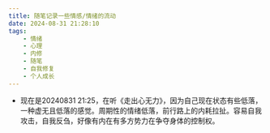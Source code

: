 ```yaml
---
title: 随笔记录一些情感/情绪的流动
date: 2024-08-31 21:28:10
tags:
    - 情绪
    - 心理
    - 内修
    - 随笔
    - 自我修复
    - 个人成长
---
```


- 现在是20240831 21:25，在听《走出心无力》，因为自己现在状态有些低落，一种虚无且低落的感觉。周期性的情绪低落，前行路上的内耗拉扯。容易自我攻击，自我反刍，好像有内在有多方势力在争夺身体的控制权。